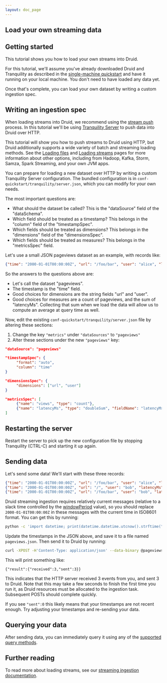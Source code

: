 ```yaml
---
layout: doc_page
---
```


## Load your own streaming data

## Getting started

This tutorial shows you how to load your own streams into Druid.

For this tutorial, we'll assume you've already downloaded Druid and Tranquility as described in 
the [single-machine quickstart](quickstart.html) and have it running on your local machine. You 
don't need to have loaded any data yet.

Once that's complete, you can load your own dataset by writing a custom ingestion spec.

## Writing an ingestion spec

When loading streams into Druid, we recommend using the [stream push](../ingestion/stream-push.html) 
process. In this tutorial we'll be using [Tranquility Server](../ingestion/stream-ingestion.html#server) to push 
data into Druid over HTTP.

<div class="note-info">
This tutorial will show you how to push streams to Druid using HTTP, but Druid additionally supports 
a wide variety of batch and streaming loading methods. See the <a href="../ingestion/batch-ingestion.html">Loading files</a>  
and <a href="../ingestion/stream-ingestion.html">Loading streams</a> pages for more information about other options, 
including from Hadoop, Kafka, Storm, Samza, Spark Streaming, and your own JVM apps.
</div>

You can prepare for loading a new dataset over HTTP by writing a custom Tranquility Server 
configuration. The bundled configuration is in `conf-quickstart/tranquility/server.json`, which 
you can modify for your own needs.

The most important questions are:

  * What should the dataset be called? This is the "dataSource" field of the "dataSchema".
  * Which field should be treated as a timestamp? This belongs in the "column" field of the "timestampSpec".
  * Which fields should be treated as dimensions? This belongs in the "dimensions" field of the "dimensionsSpec".
  * Which fields should be treated as measures? This belongs in the "metricsSpec" field.

Let's use a small JSON pageviews dataset as an example, with records like:

```json
{"time": "2000-01-01T00:00:00Z", "url": "/foo/bar", "user": "alice", "latencyMs": 32}
```

So the answers to the questions above are:

  * Let's call the dataset "pageviews".
  * The timestamp is the "time" field.
  * Good choices for dimensions are the string fields "url" and "user".
  * Good choices for measures are a count of pageviews, and the sum of "latencyMs". Collecting that 
sum when we load the data will allow us to compute an average at query time as well.

Now, edit the existing `conf-quickstart/tranquility/server.json` file by altering these 
sections:

  1. Change the key `"metrics"` under `"dataSources"` to `"pageviews"`
  2. Alter these sections under the new `"pageviews"` key:
  ```json
  "dataSource": "pageviews"
  ```

  ```json
  "timestampSpec": {
       "format": "auto",
       "column": "time"
  }
  ```

  ```json
  "dimensionsSpec": {
       "dimensions": ["url", "user"]
  }
  ```

  ```json
  "metricsSpec": [
       {"name": "views", "type": "count"},
       {"name": "latencyMs", "type": "doubleSum", "fieldName": "latencyMs"}
  ]
  ```

## Restarting the server

Restart the server to pick up the new configuration file by stopping Tranquility (CTRL-C) and starting it up again.

## Sending data

Let's send some data! We'll start with these three records:

```json
{"time": "2000-01-01T00:00:00Z", "url": "/foo/bar", "user": "alice", "latencyMs": 32}
{"time": "2000-01-01T00:00:00Z", "url": "/", "user": "bob", "latencyMs": 11}
{"time": "2000-01-01T00:00:00Z", "url": "/foo/bar", "user": "bob", "latencyMs": 45}
```

Druid streaming ingestion requires relatively current messages (relative to a slack time controlled by the 
[windowPeriod](ingestion-streams.html#segmentgranularity-and-windowperiod) value), so you should 
replace `2000-01-01T00:00:00Z` in these messages with the current time in ISO8601 format. You can 
get this by running:

```bash
python -c 'import datetime; print(datetime.datetime.utcnow().strftime("%Y-%m-%dT%H:%M:%SZ"))'
```

Update the timestamps in the JSON above, and save it to a file named `pageviews.json`. Then send 
it to Druid by running:

```bash
curl -XPOST -H'Content-Type: application/json' --data-binary @pageviews.json http://localhost:8200/v1/post/pageviews
```

This will print something like:

```
{"result":{"received":3,"sent":3}}
```

This indicates that the HTTP server received 3 events from you, and sent 3 to Druid. Note that 
this may take a few seconds to finish the first time you run it, as Druid resources must be 
allocated to the ingestion task. Subsequent POSTs should complete quickly.

If you see `"sent":0` this likely means that your timestamps are not recent enough. Try adjusting 
your timestamps and re-sending your data.

## Querying your data

After sending data, you can immediately query it using any of the 
[supported query methods](../querying/querying.html).

## Further reading

To read more about loading streams, see our [streaming ingestion documentation](../ingestion/stream-ingestion.html).
